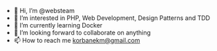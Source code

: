 - 👋 Hi, I’m @websteam
- 👀 I’m interested in PHP, Web Development, Design Patterns and TDD
- 🌱 I’m currently learning Docker
- 💞️ I’m looking forward to collaborate on anything
- 📫 How to reach me korbanekm@gmail.com

<!---
websteam/websteam is a ✨ special ✨ repository because its `README.md` (this file) appears on your GitHub profile.
You can click the Preview link to take a look at your changes.
--->
